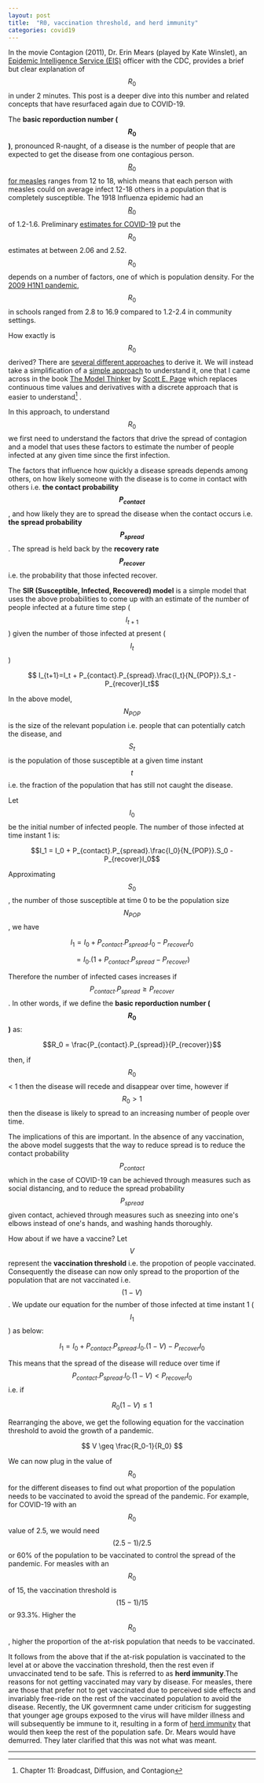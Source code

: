 ```yaml
---
layout: post
title:  "R0, vaccination threshold, and herd immunity"
categories: covid19
---
```


<script type="text/javascript" async
  src="https://cdn.mathjax.org/mathjax/latest/MathJax.js?config=TeX-MML-AM_CHTML">
</script>

In the movie Contagion (2011), Dr. Erin Mears (played by Kate Winslet), an [Epidemic Intelligence Service (EIS)][eis] officer with the CDC, provides a brief but clear explanation of $$R_0$$ in under 2 minutes. This post is a deeper dive into this number and related concepts that have resurfaced again due to COVID-19. 

The **basic reporduction number ($$R_0$$)**, pronounced R-naught, of a disease is the number of people that are expected to get the disease from one contagious person. [$$R_0$$ for measles][r0_measles] ranges from 12 to 18, which means that each person with measles could on average infect 12-18 others in a population that is completely susceptible. The 1918 Influenza epidemic had an [$$R_0$$][r0_influenza] of 1.2-1.6. Preliminary [estimates for COVID-19][r0_covid19] put the $$R_0$$ estimates at between 2.06 and 2.52. $$R_0$$ depends on a number of factors, one of which is population density. For the [2009 H1N1 pandemic][r0_h1n1], $$R_0$$ in schools ranged from 2.8 to 16.9 compared to 1.2-2.4 in community settings. 

How exactly is $$R_0$$ derived? There are [several different approaches][r0_derivation] to derive it. We will instead take a simplification of a [simple approach][r0_sir] to understand it, one that I came across in the book [The Model Thinker][model_thinker] by [Scott E. Page][scott_page] which replaces continuous time values and derivatives with a discrete approach that is easier to understand[^1] . 

In this approach, to understand $$R_0$$ we first need to understand the factors that drive the spread of contagion and a model that uses these factors to estimate the number of people infected at any given time since the first infection. 

The factors that influence how quickly a disease spreads depends among others, on how likely someone with the disease is to come in contact with others i.e. **the contact probability $$P_{contact}$$**, and how likely they are to spread the disease when the contact occurs i.e. **the spread probability $$P_{spread}$$**. The spread is held back by the **recovery rate $$P_{recover}$$** i.e. the probability that those infected recover. 

The **SIR (Susceptible, Infected, Recovered) model** is a simple model that uses the above probabilities to come up with an estimate of the number of people infected at a future time step ($$I_{t+1}$$) given the number of those infected at present ($$I_t$$)

$$ I_{t+1}=I_t + P_{contact}.P_{spread}.\frac{I_t}{N_{POP}}.S_t - P_{recover}I_t$$

In the above model, $$N_{POP}$$ is the size of the relevant population i.e. people that can potentially catch the disease, and $$S_t$$ is the population of those susceptible at a given time instant $$t$$ i.e. the fraction of the population that has still not caught the disease.

Let $$I_0$$ be the initial number of infected people. The number of those infected at time instant 1 is: 

$$I_1 = I_0 + P_{contact}.P_{spread}.\frac{I_0}{N_{POP}}.S_0 - P_{recover}I_0$$

Approximating $$S_0$$, the number of those susceptible at time 0 to be the population size $$N_{POP}$$, we have

$$I_1 =I_0 + P_{contact}.P_{spread}.I_0 - P_{recover}I_0$$ 

$$    =I_0.(1+P_{contact}.P_{spread}-P_{recover})$$

Therefore the number of infected cases increases if $$P_{contact}.P_{spread} \geq P_{recover}$$. In other words, if we define the **basic reporduction number ($$R_0$$)** as:

$$R_0 = \frac{P_{contact}.P_{spread}}{P_{recover}}$$

then, if $$R_0$$ < 1 then the disease will recede and disappear over time, however if $$R_0 > 1$$ then the disease is likely to spread to an increasing number of people over time. 

The implications of this are important. In the absence of any vaccination, the above model suggests that the way to reduce spread is to reduce the contact probability $$P_{contact}$$ which in the case of COVID-19 can be achieved through measures such as social distancing, and to reduce the spread probability $$P_{spread}$$ given contact, achieved through measures such as sneezing into one's elbows instead of one's hands, and washing hands thoroughly. 

How about if we have a vaccine? Let $$V$$ represent the **vaccination threshold** i.e. the propotion of people vaccinated. Consequently the disease can now only spread to the proportion of the population that are not vaccinated i.e. $$(1-V)$$. We update our equation for the number of those infected at time instant 1 ($$I_1$$) as below:

$$I_1 =I_0 + P_{contact}.P_{spread}.I_0.(1-V) - P_{recover}I_0$$ 

This means that the spread of the disease will reduce over time if $$P_{contact}.P_{spread}.I_0.(1-V) < P_{recover}I_0$$ i.e. if 

$$R_0(1-V)\leq1$$

Rearranging the above, we get the following equation for the vaccination threshold to avoid the growth of a pandemic.  

$$ V \geq \frac{R_0-1}{R_0} $$

We can now plug in the value of $$R_0$$ for the different diseases to find out what proportion of the population needs to be vaccinated to avoid the spread of the pandemic. For example, for COVID-19 with an $$R_0$$ value of 2.5, we would need $$(2.5-1)/2.5$$  or 60% of the population to be vaccinated to control the spread of the pandemic. For measles with an $$R_0$$ of 15, the vaccination threshold is $$(15-1)/15$$ or 93.3%. Higher the $$R_0$$, higher the proportion of the at-risk population that needs to be vaccinated. 

It follows from the above that if the at-risk population is vaccinated to the level at or above the vaccination threshold, then the rest even if unvaccinated tend to be safe. This is referred to as **herd immunity**.The reasons for not getting vaccinated may vary by disease. For measles, there are those that prefer not to get vaccinated due to perceived side effects and invariably free-ride on the rest of the vaccinated population to avoid the disease. Recently, the UK govermnent came under criticism for suggesting that younger age groups exposed to the virus will have milder illness and will subsequently be immune to it, resulting in a form of  [herd immunity][uk_herd_immunity] that would then keep the rest of the population safe. Dr. Mears would have demurred. They later clarified that this was not what was meant. 

---

[^1]: Chapter 11: Broadcast, Diffusion, and Contagion


[r0]: https://www.imdb.com/title/tt1598778/
[r0_measles]: https://www.thelancet.com/journals/laninf/article/PIIS1473-3099(17)30307-9/fulltext
[r0_influenza]: https://www.weforum.org/agenda/2020/01/coronavirus-flu-healthcare-symptoms/
[r0_covid19]: https://www.ncbi.nlm.nih.gov/pubmed/32097725
[r0_h1n1]: https://www.who.int/influenza/resources/research/research_agenda_influenza_stream_2_limiting_spread.pdf
[r0_derivation]: https://www.ncbi.nlm.nih.gov/pmc/articles/PMC6670001/
[r0_sir]: https://www.ncbi.nlm.nih.gov/pmc/articles/PMC3935673/
[model_thinker]: https://www.basicbooks.com/titles/scott-e-page/the-model-thinker/9780465094639/
[uk_herd_immunity]: https://www.theatlantic.com/health/archive/2020/03/coronavirus-pandemic-herd-immunity-uk-boris-johnson/608065/
[scott_page]: https://sites.lsa.umich.edu/scottepage/bio/
[eis]: https://www.cdc.gov/eis/index.html
[george_box]: https://en.wikipedia.org/wiki/All_models_are_wrong


